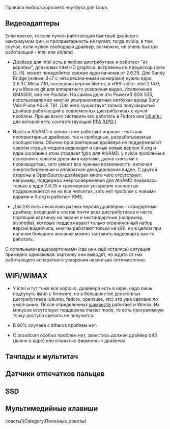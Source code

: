 Правила выбора хорошего ноутбука для Linux.

## Видеоадаптеры

Если кратко, то если нужен работающий быстрый драйвер с максимумом фич,
и проприетарность не пугает, тогда nvidia; в том случае, если нужен
свободный драйвер, возможно, не очень быстро работающий - intel или
ati/amd.

  - Драйвер для Intel есть в любом дистрибутиве и работает "из коробки",
    для новых Intel HD graphics. встроенных в процессор (core i3, i5).
    может понадобится свежее ядро начиная от 2.6.35. Для Sandy Bridge
    (новые i3-i7 с четырёхзначными номерами) нужно ядро 2.6.37, Mesa
    7.10, последняя версия libdrm, и xf86-video-intel 2.14.0, ну и libva
    из git для аппаратного ускорения видео. Исключение GMA500, оно же
    Poulsbo. На самом деле это PowerVR SGX 535, использовался во многих
    ультракомпактных нетбуках вроде Sony Vaio P или ASUS T91. Для него
    существует только полузакрытый драйвер работающий в современных
    дистрибутивах с кучей проблем. Проще всего заставить его
    работать в Fedora или
    [Ubuntu](https://wiki.ubuntu.com/HardwareSupportComponentsVideoCardsPoulsbo/),
    для которой есть соответствующий
    [PPA](https://launchpad.net/~ubuntu-mobile/+archive/ppa)
    ([UPD.](http://www.linux.org.ru/forum/general/5847005)).

<!-- end list -->

  - Nvidia и Ati/AMD в целом тоже работают хорошо - есть как
    проприетарные драйвера, так и свободные, разрабатываемые
    сообществом. Обычно проприетарные драйвера не поддерживают совсем
    старые модели видеокарт и самые новые версии X.org и ядра
    (особенно этим страдает fglrx для Ati/AMD, у nvidia проблемы
    в основном с совсем древними картами, давно снятыми с
    производства), зато умеют все нужные возможности.
    включая энергосбережение и аппаратное декодирование видео. С
    другой стороны в OpenSource-драйверах много чего отсутствует,
    например, поддержка энергосбережения для Ati/AMD появилась
    только в ядре 2.6.35 и трехмерное ускорение полностью
    поддерживается не на все чипсетах, зато нет проблем с
    новыми ядрами и X.org и работает KMS.

<!-- end list -->

  - Для SIS есть несколько разных версий драйверов - стандартный
    драйвер, входящий в состав почти всех дистрибутивов и часто
    портящий картинку на экране и нестандартные (например, sisimedia),
    которые поддерживают только ограниченный набор версий видеочипа,
    многие работают только на x86, но в целом при наличии большого
    желания можно заставить видеокарту как-то работать.

С остальными видеокарточками (где они ещё остались) ситуация примерно
одинаковая: картинку они выводят, но ждать от них работающего
аппаратного ускорения несколько оптимистично.

## WiFi/WiMAX

  - У intel и тут тоже все хорошо, драйвера есть в ядре, надо лишь
    подсунуть файл с firmware, но в большинстве десктопных
    дистрибутивов (ubuntu, fedora, opensuse, etc) это уже
    сделано по умолчанию. После определенных
    [шаманств](http://www.opennet.ru/tips/info/2176.shtml)
    работает и Wimax. Из минусов отсутствует поддержка master
    mode, то есть программную точку доступа сделать не получится.

<!-- end list -->

  - В 90% случаев с atheros проблем нет.

<!-- end list -->

  - С broadcom особых проблем нет, завестись должен драйвер b43 (давно в
    ядре) или открытые фирменные драйвера

## Тачпады и мультитач

## Датчики отпечатков пальцев

## SSD

## Мультимедийные клавиши

советы](Category:Полезные_советы)